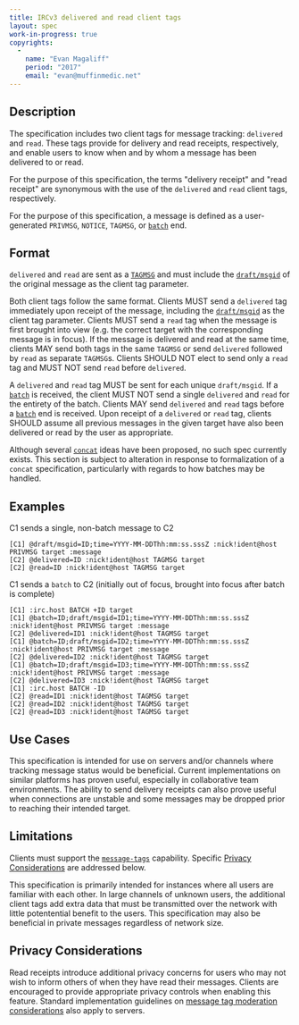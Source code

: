 ```yaml
---
title: IRCv3 delivered and read client tags
layout: spec
work-in-progress: true
copyrights:
  -
    name: "Evan Magaliff"
    period: "2017"
    email: "evan@muffinmedic.net"
---
```

## Description
The specification includes two client tags for message tracking: `delivered` and `read`. These tags provide for delivery and read receipts, respectively, and enable users to know when and by whom a message has been delivered to or read.

For the purpose of this specification, the terms "delivery receipt" and "read receipt" are synonymous with the use of the `delivered` and `read` client tags, respectively.

For the purpose of this specification, a message is defined as a user-generated `PRIVMSG`, `NOTICE`, `TAGMSG`, or [`batch`][batch] end.

## Format
`delivered` and `read` are sent as a [`TAGMSG`][tags] and must include the [`draft/msgid`][id] of the original message as the client tag parameter.

Both client tags follow the same format. Clients MUST send a `delivered` tag immediately upon receipt of the message, including the [`draft/msgid`][id] as the client tag parameter. Clients MUST send a `read` tag when the message is first brought into view (e.g. the correct target with the corresponding message is in focus). If the message is delivered and read at the same time, clients MAY send both tags in the same `TAGMSG` or send `delivered` followed by `read` as separate `TAGMSG`s. Clients SHOULD NOT elect to send only a `read` tag and MUST NOT send `read` before `delivered`.

A `delivered` and `read` tag MUST be sent for each unique `draft/msgid`. If a [`batch`][batch] is received, the client MUST NOT send a single `delivered` and `read` for the entirety of the batch. Clients MAY send `delivered` and `read` tags before a [`batch`][batch] end is received. Upon receipt of a `delivered` or `read` tag, clients SHOULD assume all previous messages in the given target have also been delivered or read by the user as appropriate.

Although several [`concat`][concat] ideas have been proposed, no such spec currently exists. This section is subject to alteration in response to formalization of a `concat` specification, particularly with regards to how batches may be handled.

## Examples
C1 sends a single, non-batch message to C2
    
    [C1] @draft/msgid=ID;time=YYYY-MM-DDThh:mm:ss.sssZ :nick!ident@host PRIVMSG target :message
    [C2] @delivered=ID :nick!ident@host TAGMSG target
    [C2] @read=ID :nick!ident@host TAGMSG target

C1 sends a `batch` to C2 (initially out of focus, brought into focus after batch is complete)

    [C1] :irc.host BATCH +ID target
    [C1] @batch=ID;draft/msgid=ID1;time=YYYY-MM-DDThh:mm:ss.sssZ :nick!ident@host PRIVMSG target :message
    [C2] @delivered=ID1 :nick!ident@host TAGMSG target
    [C1] @batch=ID;draft/msgid=ID2;time=YYYY-MM-DDThh:mm:ss.sssZ :nick!ident@host PRIVMSG target :message
    [C2] @delivered=ID2 :nick!ident@host TAGMSG target
    [C1] @batch=ID;draft/msgid=ID3;time=YYYY-MM-DDThh:mm:ss.sssZ :nick!ident@host PRIVMSG target :message
    [C2] @delivered=ID3 :nick!ident@host TAGMSG target
    [C1] :irc.host BATCH -ID
    [C2] @read=ID1 :nick!ident@host TAGMSG target
    [C2] @read=ID2 :nick!ident@host TAGMSG target
    [C2] @read=ID3 :nick!ident@host TAGMSG target

## Use Cases
This specification is intended for use on servers and/or channels where tracking message status would be beneficial. Current implementations on similar platforms has proven useful, especially in collaborative team environments. The ability to send delivery receipts can also prove useful when connections are unstable and some messages may be dropped prior to reaching their intended target.

## Limitations
Clients must support the [`message-tags`][tags] capability. Specific [Privacy Considerations](#privacy-considerations) are addressed below.

This specification is primarily intended for instances where all users are familiar with each other. In large channels of unknown users, the additional client tags add extra data that must be transmitted over the network with little potentential benefit to the users. This specification may also be beneficial in private messages regardless of network size.

## Privacy Considerations
Read receipts introduce additional privacy concerns for users who may not wish to inform others of when they have read their messages. Clients are encouraged to provide appropriate privacy controls when enabling this feature. Standard implementation guidelines on [message tag moderation considerations][tags] also apply to servers.

[batch]: http://ircv3.net/specs/extensions/batch-3.2.html
[concat]: https://github.com/ircv3/ircv3-specifications/issues/208#issuecomment-285516349
[id]: http://ircv3.net/specs/extensions/message-ids.html
[tags]: http://ircv3.net/specs/core/message-tags-3.3.html